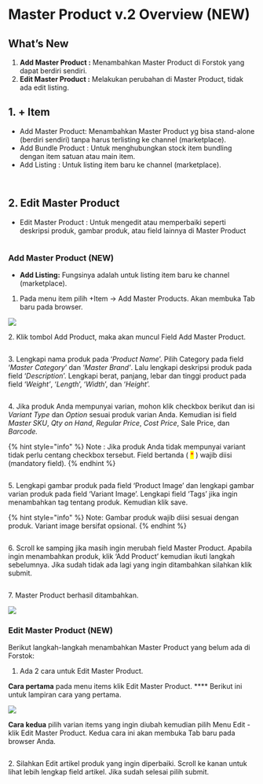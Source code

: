 # Master Product v.2 Overview (NEW)

## What’s New

1. **Add Master Product :** Menambahkan Master Product di Forstok yang dapat berdiri sendiri.
2. **Edit Master Product :** Melakukan perubahan di Master Product, tidak ada edit listing.

## **1. + Item**

* Add Master Product: Menambahkan Master Product yg bisa stand-alone (berdiri sendiri)  tanpa harus terlisting ke channel (marketplace).
* Add Bundle Product : Untuk menghubungkan stock item bundling dengan item satuan atau main item.
* Add Listing : Untuk listing item baru ke channel (marketplace).

<figure><img src="../../../.gitbook/assets/ee.png" alt=""><figcaption></figcaption></figure>

<figure><img src="../../../.gitbook/assets/www.png" alt=""><figcaption></figcaption></figure>

## **2.** Edit Master Product

* Edit Master Product : Untuk mengedit atau memperbaiki seperti deskripsi produk, gambar produk, atau field lainnya di Master Product

<figure><img src="../../../.gitbook/assets/34.png" alt=""><figcaption></figcaption></figure>



### **Add Master Product (NEW)**

* **Add Listing:** Fungsinya adalah untuk listing item baru ke channel (marketplace).

1. Pada menu item pilih +Item -> Add Master Products. Akan membuka Tab baru pada browser.

![](../../../.gitbook/assets/Screenshot\_31.png)

2\. Klik tombol Add Product, maka akan muncul Field Add Master Product.

<figure><img src="../../../.gitbook/assets/Poin 2.png" alt=""><figcaption></figcaption></figure>

3\. Lengkapi nama produk pada ‘_Product Name_’. Pilih Category pada field ‘_Master Category_’ dan ‘_Master Brand'_. Lalu lengkapi deskripsi produk pada field ‘_Description_’. Lengkapi berat, panjang, lebar dan tinggi product pada field ‘_Weight’_, ‘_Length_’, ‘_Width_’, dan ‘_Height_’.

<figure><img src="../../../.gitbook/assets/Poin 3.png" alt=""><figcaption></figcaption></figure>

4\. Jika produk Anda mempunyai varian, mohon klik checkbox berikut dan isi _Variant Type_ dan _Option_ sesuai produk varian Anda. Kemudian isi field _Master SKU_, _Qty on Hand_, _Regular Price_, _Cost Price_, Sale Price, dan _Barcode._

{% hint style="info" %}
Note : Jika produk Anda tidak mempunyai variant tidak perlu centang checkbox tersebut. Field bertanda ( <mark style="color:red;">\*</mark> ) wajib diisi (mandatory field).
{% endhint %}

<figure><img src="../../../.gitbook/assets/Poin 4.png" alt=""><figcaption></figcaption></figure>

5\. Lengkapi gambar produk pada field ‘Product Image’ dan lengkapi gambar varian produk pada field ‘Variant Image’. Lengkapi field ‘Tags’ jika ingin menambahkan tag tentang produk. Kemudian klik save.

{% hint style="info" %}
Note: Gambar produk wajib diisi sesuai dengan produk. Variant image bersifat opsional.
{% endhint %}

<figure><img src="../../../.gitbook/assets/Poin 5.png" alt=""><figcaption></figcaption></figure>

6\. Scroll ke samping jika masih ingin merubah field Master Product. Apabila ingin menambahkan produk, klik ‘Add Product’ kemudian ikuti langkah sebelumnya. Jika sudah tidak ada lagi yang ingin ditambahkan silahkan klik submit.

<figure><img src="../../../.gitbook/assets/Poin 6.png" alt=""><figcaption></figcaption></figure>

7\. Master Product berhasil ditambahkan.

![](<../../../.gitbook/assets/image (4) (1) (1).png>)

### **Edit Master Product (NEW)**

Berikut langkah-langkah menambahkan Master Product yang belum ada di Forstok:

1. Ada 2 cara untuk Edit Master Product.

**Cara pertama** pada menu items klik Edit Master Product. **** Berikut ini untuk lampiran cara yang pertama.

![](../../../.gitbook/assets/ttt.png)

**Cara kedua** pilih varian items yang ingin diubah kemudian pilih Menu Edit - klik Edit Master Product. Kedua cara ini akan membuka Tab baru pada browser Anda.

<figure><img src="../../../.gitbook/assets/Screenshot_2022-08-26_15-49-58.png" alt=""><figcaption></figcaption></figure>

2\. Silahkan Edit artikel produk yang ingin diperbaiki. Scroll ke kanan untuk lihat lebih lengkap field artikel. Jika sudah selesai pilih submit.

<figure><img src="../../../.gitbook/assets/de2.png" alt=""><figcaption></figcaption></figure>
